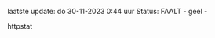laatste update: 
do 30-11-2023  0:44   uur 
Status: FAALT - geel - 
<div class="service Y">httpstat</div>